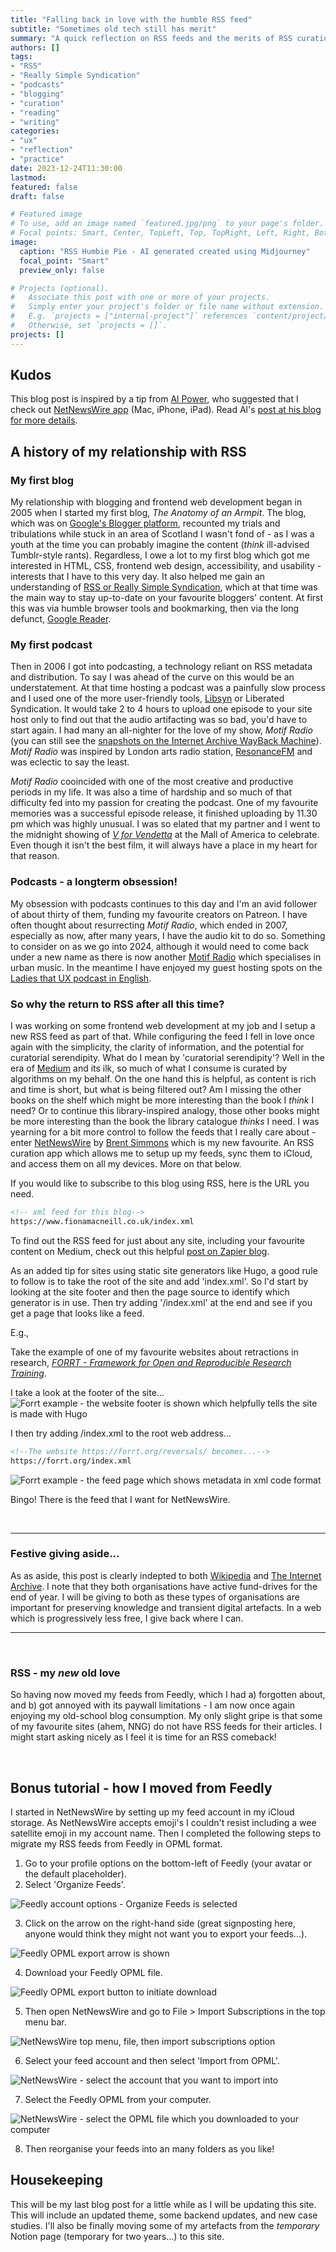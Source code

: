 ```yaml
---
title: "Falling back in love with the humble RSS feed"
subtitle: "Sometimes old tech still has merit"
summary: "A quick reflection on RSS feeds and the merits of RSS curation"
authors: []
tags: 
- "RSS" 
- "Really Simple Syndication" 
- "podcasts" 
- "blogging" 
- "curation" 
- "reading" 
- "writing"
categories: 
- "ux"
- "reflection"
- "practice"
date: 2023-12-24T11:30:00
lastmod: 
featured: false
draft: false

# Featured image
# To use, add an image named `featured.jpg/png` to your page's folder.
# Focal points: Smart, Center, TopLeft, Top, TopRight, Left, Right, BottomLeft, Bottom, BottomRight.
image:
  caption: "RSS Humbie Pie - AI generated created using Midjourney"
  focal_point: "Smart"
  preview_only: false

# Projects (optional).
#   Associate this post with one or more of your projects.
#   Simply enter your project's folder or file name without extension.
#   E.g. `projects = ["internal-project"]` references `content/project/deep-learning/index.md`.
#   Otherwise, set `projects = []`.
projects: [] 
--- 
```


## Kudos

This blog post is inspired by a tip from [Al Power](https://www.alpower.com/), who suggested that I check out [NetNewsWire app](https://netnewswire.com/) (Mac, iPhone, iPad). Read Al's [post at his blog for more details](https://www.alpower.com/blog/my-news-feed-reader-setup/).  

## A history of my relationship with RSS

### My first blog

My relationship with blogging and frontend web development began in 2005 when I started my first blog, *The Anatomy of an Armpit*. The blog, which was on [Google's Blogger platform](https://en.wikipedia.org/wiki/Blogger_(service)), recounted my trials and tribulations while stuck in an area of Scotland I wasn't fond of - as I was a youth at the time you can probably imagine the content (*think* ill-advised Tumblr-style rants). Regardless, I owe a lot to my first blog which got me interested in HTML, CSS, frontend web design, accessibility, and usability - interests that I have to this very day. It also helped me gain an understanding of [RSS or Really Simple Syndication](https://en.wikipedia.org/wiki/RSS), which at that time was the main way to stay up-to-date on your favourite bloggers' content. At first this was via humble browser tools and bookmarking, then via the long defunct, [Google Reader](https://en.wikipedia.org/wiki/Google_Reader). 

### My first podcast

Then in 2006 I got into podcasting, a technology reliant on RSS metadata and distribution. To say I was ahead of the curve on this would be an understatement. At that time hosting a podcast was a painfully slow process and I used one of the more user-friendly tools, [Libsyn](https://libsyn.com/) or Liberated Syndication. It would take 2 to 4 hours to upload one episode to your site host only to find out that the audio artifacting was so bad, you'd have to start again. I had many an all-nighter for the love of my show, *Motif Radio* (you can still see the [snapshots on the Internet Archive WayBack Machine](https://web.archive.org/web/20060909220813/http://motifradio.libsyn.com:80/)). *Motif Radio* was inspired by London arts radio station, [ResonanceFM](https://www.resonancefm.com/) and was eclectic to say the least. 

*Motif Radio* cooincided with one of the most creative and productive periods in my life. It was also a time of hardship and so much of that difficulty fed into my passion for creating the podcast. One of my favourite memories was a successful episode release, it finished uploading by 11.30 pm which was highly unusual. I was so elated that my partner and I went to the midnight showing of *[V for Vendetta](https://www.imdb.com/title/tt0434409/?ref_=fn_al_tt_1)* at the Mall of America to celebrate. Even though it isn't the best film, it will always have a place in my heart for that reason. 

### Podcasts - a longterm obsession!

My obsession with podcasts continues to this day and I'm an avid follower of about thirty of them, funding my favourite creators on Patreon. I have often thought about resurrecting *Motif Radio*, which ended in 2007, especially as now, after many years, I have the audio kit to do so. Something to consider on as we go into 2024, although it would need to come back under a new name as there is now another [Motif Radio](https://motif-radio.com/) which specialises in urban music. In the meantime I have enjoyed my guest hosting spots on the [Ladies that UX podcast in English](https://podcasters.spotify.com/pod/show/ltux-in-english). 

### So why the return to RSS after all this time? 

I was working on some frontend web development at my job and I setup a new RSS feed as part of that. While configuring the feed I fell in love once again with the simplicity, the clarity of information, and the potential for curatorial serendipity. What do I mean by 'curatorial serendipity'? Well in the era of [Medium](https://medium.com/) and its ilk, so much of what I consume is curated by algorithms on my behalf. On the one hand this is helpful, as content is rich and time is short, but what is being filtered out? Am I missing the other books on the shelf which might be more interesting than the book I *think* I need? Or to continue this library-inspired analogy, those other books might be more interesting than the book the library catalogue *thinks* I need. I was yearning for a bit more control to follow the feeds that I really care about - enter [NetNewsWire](https://netnewswire.com/) by [Brent Simmons](https://github.com/Ranchero-Software) which is my new favourite. An RSS curation app which allows me to setup up my feeds, sync them to iCloud, and access them on all my devices. More on that below. 

If you would like to subscribe to this blog using RSS, here is the URL you need. 
```html 
<!-- xml feed for this blog-->
https://www.fionamacneill.co.uk/index.xml
``` 

To find out the RSS feed for just about any site, including your favourite content on Medium, check out this helpful [post on Zapier blog](https://zapier.com/blog/how-to-find-rss-feed-url/). 

As an added tip for sites using static site generators like Hugo, a good rule to follow is to take the root of the site and add 'index.xml'. So I'd start by looking at the site footer and then the page source to identify which generator is in use. Then try adding '/index.xml' at the end and see if you get a page that looks like a feed. 

E.g., 

Take the example of one of my favourite websites about retractions in research, *[FORRT - Framework for Open and Reproducible Research Training](https://forrt.org/reversals/)*. 


I take a look at the footer of the site...
![Forrt example - the website footer is shown which helpfully tells the site is made with Hugo](images/00ForrtExample.png "*Ah that's helpful they tell me it is made with Hugo in the footer.*") 

I then try adding /index.xml to the root web address...

```html 
<!--The website https://forrt.org/reversals/ becomes...-->
https://forrt.org/index.xml
```

![Forrt example - the feed page which shows metadata in xml code format](images/01ForrtExample.png "*I know a feed when I see one!*") 

Bingo! There is the feed that I want for NetNewsWire.

<br>

-----

### Festive giving aside...

As as aside, this post is clearly indepted to both [Wikipedia](https://donate.wikimedia.org/w/index.php?title=Special:LandingPage&country=GB&uselang=en&utm_medium=donatewiki_page&utm_source=Ways_to_Give&utm_campaign=donate_now_btn) and [The Internet Archive](https://archive.org/donate). I note that they both organisations have active fund-drives for the end of year. I will be giving to both as these types of organisations are important for preserving knowledge and transient digital artefacts. In a web which is progressively less free, I give back where I can. 

----- 

<br>

### RSS - my *new* old love 

So having now moved my feeds from Feedly, which I had a) forgotten about, and b) got annoyed with its paywall limitations - I am now once again enjoying my old-school blog consumption. My only slight gripe is that some of my favourite sites (ahem, NNG) do not have RSS feeds for their articles. I might start asking nicely as I feel it is time for an RSS comeback! 

<br>

## Bonus tutorial - how I moved from Feedly 

I started in NetNewsWire by setting up my feed account in my iCloud storage. As NetNewsWire accepts emoji's I couldn't resist including a wee satellite emoji in my account name. Then I completed the following steps to migrate my RSS feeds from Feedly in OPML format. 

1. Go to your profile options on the bottom-left of Feedly (your avatar or the default placeholder). 
2. Select 'Organize Feeds'. 

![Feedly account options - Organize Feeds is selected](images/01_Feedly_OrgFeeds.png "*Click on your avatar/placeholder to get to the options*")

3. Click on the arrow on the right-hand side (great signposting here, anyone would think they might not want you to export your feeds...). 

![Feedly OPML export arrow is shown](images/02_FeedlyExportYourFeeds.png "*Click on the non-descript arrow on the right to get to the export options*")

4. Download your Feedly OPML file. 

![Feedly OPML export button to initiate download](images/03_FeedlyOPMLExport.png "*Click on the big green button to get your OPML file with all your feedy-goodness*")

5. Then open NetNewsWire and go to File > Import Subscriptions in the top menu bar. 

![NetNewsWire top menu, file, then import subscriptions option](images/04_NetNewsWire_ImportSubscriptions.png "*In NetNewsWire, access the import option from File in the top menu bar*")

6. Select your feed account and then select 'Import from OPML'. 

![NetNewsWire - select the account that you want to import into](images/05_NetNewsWire_ImportfromOPML.png "*Select the account you want to use in NetNewsWire*")

7. Select the Feedly OPML from your computer. 

![NetNewsWire - select the OPML file which you downloaded to your computer](images/06_NetNewsWire_importfile.png "*Select the account you want to use in NetNewsWire*")

8. Then reorganise your feeds into an many folders as you like! 

## Housekeeping 

This will be my last blog post for a little while as I will be updating this site. This will include an updated theme, some backend updates, and new case studies. I'll also be finally moving some of my artefacts from the *temporary* Notion page (temporary for two years...) to this site. 